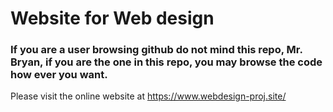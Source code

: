 # Website for Web design

### If you are a user browsing github do not mind this repo, Mr. Bryan, if you are the one in this repo, you may browse the code how ever you want.

Please visit the online website at https://www.webdesign-proj.site/
